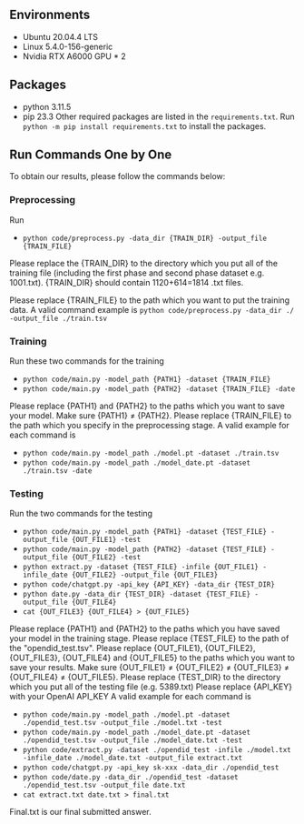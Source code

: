 ## Environments
- Ubuntu 20.04.4 LTS
- Linux 5.4.0-156-generic
- Nvidia RTX A6000 GPU * 2

## Packages
- python 3.11.5
- pip 23.3
Other required packages are listed in the ``requirements.txt``. Run 
``python -m pip install requirements.txt`` to install the packages.

<!-- ## Script
Run
- ``bash code/script.sh {TRAIN_FILE} {TEST_FILE} {TEST_DIR} {PATH1} {PATH2} {OUT_FILE1} {OUT_FILE2} {OUT_FILE3} {OUT_FILE4} {OUT_FILE5}``

A valid example is 
``bash code/script.sh ./train.tsv ./opendid_test.tsv ./opendid_test ./model.pt ./model_date.pt ./model.txt ./model_date.txt ./extract.txt ./date.txt ./final.txt``

After running this script, you will obtain our final submitted answer ``final.txt``. You can also try to run each command by following the instructions below. -->

## Run Commands One by One
To obtain our results, please follow the commands below:


### Preprocessing
Run
- `python code/preprocess.py -data_dir {TRAIN_DIR} -output_file {TRAIN_FILE}` 

Please replace the {TRAIN_DIR}  to the directory which you put all of the training file (including the first phase and second phase dataset e.g. 1001.txt). {TRAIN_DIR} should contain 1120+614=1814 .txt files.

Please replace {TRAIN_FILE} to the path which you want to put the training data.
A valid command example is ``python code/preprocess.py -data_dir ./ -output_file ./train.tsv``

### Training
Run these two commands for the training
- ``python code/main.py -model_path {PATH1} -dataset {TRAIN_FILE}``
- ``python code/main.py -model_path {PATH2} -dataset {TRAIN_FILE} -date``

Please replace {PATH1} and {PATH2} to the paths which you want to save your model. Make sure {PATH1} $\neq$ {PATH2}. 
Please replace {TRAIN_FILE} to the path which you specify in the preprocessing stage.
A valid example for each command is
- ``python code/main.py -model_path ./model.pt -dataset ./train.tsv``
- ``python code/main.py -model_path ./model_date.pt -dataset ./train.tsv -date``

### Testing
Run the two commands for the testing
- ``python code/main.py -model_path {PATH1} -dataset {TEST_FILE} -output_file {OUT_FILE1} -test``
- ``python code/main.py -model_path {PATH2} -dataset {TEST_FILE} -output_file {OUT_FILE2} -test``
- ``python extract.py -dataset {TEST_FILE} -infile {OUT_FILE1} -infile_date {OUT_FILE2} -output_file {OUT_FILE3}``
- ``python code/chatgpt.py -api_key {API_KEY} -data_dir {TEST_DIR}``
- ``python date.py -data_dir {TEST_DIR} -dataset {TEST_FILE} -output_file {OUT_FILE4}``
- ``cat {OUT_FILE3} {OUT_FILE4} > {OUT_FILE5}``

Please replace {PATH1} and {PATH2} to the paths which you have saved your model in the training stage.
Please replace {TEST_FILE} to the path of the "opendid_test.tsv".
Please replace {OUT_FILE1}, {OUT_FILE2}, {OUT_FILE3}, {OUT_FILE4} and {OUT_FILE5} to the paths which you want to save your results. Make sure {OUT_FILE1} $\neq$ {OUT_FILE2} $\neq$ {OUT_FILE3} $\neq$ {OUT_FILE4} $\neq$ {OUT_FILE5}.
Please replace {TEST_DIR} to the directory which you put all of the testing file (e.g. 5389.txt)
Please replace {API_KEY} with your OpenAI API_KEY
A valid example for each command is
- ``python code/main.py -model_path ./model.pt -dataset ./opendid_test.tsv -output_file ./model.txt -test``
- ``python code/main.py -model_path ./model_date.pt -dataset ./opendid_test.tsv -output_file ./model_date.txt -test``
- ``python code/extract.py -dataset ./opendid_test -infile ./model.txt -infile_date ./model_date.txt -output_file extract.txt``
- ``python code/chatgpt.py -api_key sk-xxx -data_dir ./opendid_test``
- ``python code/date.py -data_dir ./opendid_test -dataset ./opendid_test.tsv -output_file date.txt``
- ``cat extract.txt date.txt > final.txt``

Final.txt is our final submitted answer.
